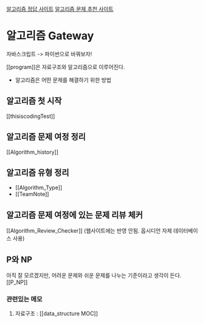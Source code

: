 
[알고리즘 정답 사이트](https://the-algorithms.com/ko)
[알고리즘 문제 추천 사이트](https://covenant.tistory.com/224)

# 알고리즘 Gateway

자바스크립트 -> 파이썬으로 바꿔보자! 

[[program]]은 자료구조와 알고리즘으로 이루어진다. 

- 알고리즘은 어떤 문제를 해결하기 위한 방법

## 알고리즘 첫 시작
[[thisiscodingTest]]

## 알고리즘 문제 여정 정리 
[[Algorithm_history]]

## 알고리즘 유형 정리
- [[Algorithm_Type]]
- [[TeamNote]]

## 알고리즘 문제 여정에 있는 문제 리뷰 체커
[[Algorithm_Review_Checker]] (웹사이트에는 반영 안됨. 옵시디언 자체 데이터베이스 사용)

## P와 NP
아직 잘 모르겠지만, 어려운 문제와 쉬운 문제를 나누는 기준이라고 생각이 든다.
[[P_NP]]



### 관련있는 메모
1. 자료구조 : [[data_structure MOC]]



